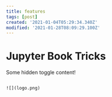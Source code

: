 ```yaml
---
title: features
tags: [post]
created: '2021-01-04T05:29:34.340Z'
modified: '2021-01-28T08:09:29.100Z'
---
```


# Jupyter Book Tricks


Some hidden toggle content!
```{toggle}

![](logo.png)
```

